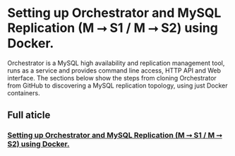 # Setting up Orchestrator and MySQL Replication (M ⭢ S1 / M ⭢ S2) using Docker.
Orchestrator is a MySQL high availability and replication management tool, runs as a service and provides command line access, HTTP API and Web interface.
The sections below show the steps from cloning Orchestrator from GitHub to discovering a MySQL replication topology, using just Docker containers.

## Full aticle
### [Setting up Orchestrator and MySQL Replication (M ⭢ S1 / M ⭢ S2) using Docker.](https://medium.com/@wagnerjfr/setting-up-orchestrator-and-mysql-replication-m-s1-m-s2-using-docker-a155ee78849?sk=8517703f0ec7d13caf1ba64eeb82557c)

